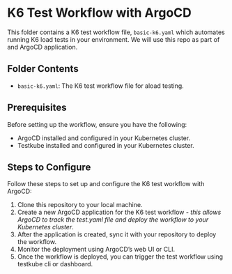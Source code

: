 # K6 Test Workflow with ArgoCD

This folder contains a K6 test workflow file, `basic-k6.yaml` which automates running K6 load tests in your environment. We will use this repo as part of and ArgoCD application.

## Folder Contents

- `basic-k6.yaml`: The K6 test workflow file for aload testing.

## Prerequisites

Before setting up the workflow, ensure you have the following:

- ArgoCD installed and configured in your Kubernetes cluster.
- Testkube installed and configured in your Kubernetes cluster.

## Steps to Configure

Follow these steps to set up and configure the K6 test workflow with ArgoCD:

1. Clone this repository to your local machine.
2. Create a new ArgoCD application for the K6 test workflow - *this allows ArgoCD to track the test.yaml file and deploy the workflow to your Kubernetes cluster*.
3. After the application is created, sync it with your repository to deploy the workflow.
4. Monitor the deployment using ArgoCD’s web UI or CLI.
5. Once the workflow is deployed, you can trigger the test workflow using testkube cli or dashboard.

